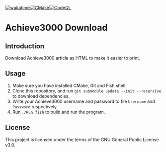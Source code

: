 [![wakatime](https://wakatime.com/badge/github/langningchen/Achieve3000Download.svg)](https://wakatime.com/badge/github/langningchen/Achieve3000Download)[![CMake](https://github.com/langningchen/Achieve3000Download/actions/workflows/cmake.yml/badge.svg)](https://github.com/langningchen/Achieve3000Download/actions/workflows/cmake.yml)[![CodeQL](https://github.com/langningchen/Achieve3000Download/actions/workflows/codeql.yml/badge.svg)](https://github.com/langningchen/Achieve3000Download/actions/workflows/codeql.yml)

# Achieve3000 Download

## Introduction

Download Achieve3000 article as HTML to make it easier to print.

## Usage

1. Make sure you have installed CMake, Git and Fish shell.
2. Clone this repository, and run `git submodule update --init --recursive` to download dependencies.
3. Write your Achieve3000 username and password to file `Username` and `Password` respectively.
4. Run `./Run.fish` to build and run the program.

## License

This project is licensed under the terms of the GNU General Public License v3.0.
